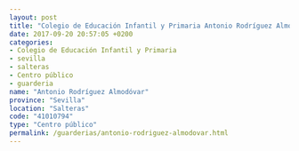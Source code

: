 ```yaml
---
layout: post
title: "Colegio de Educación Infantil y Primaria Antonio Rodríguez Almodóvar"
date: 2017-09-20 20:57:05 +0200
categories:
- Colegio de Educación Infantil y Primaria
- sevilla
- salteras
- Centro público
- guarderia
name: "Antonio Rodríguez Almodóvar"
province: "Sevilla"
location: "Salteras"
code: "41010794"
type: "Centro público"
permalink: /guarderias/antonio-rodriguez-almodovar.html
---
```

